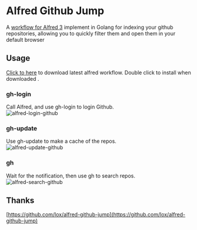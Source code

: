# Alfred Github Jump

A [workflow for Alfred 3](https://www.alfredapp.com/help/workflows/) implement in Golang for indexing your github repositories, allowing you to quickly filter them and open them in your default browser

## Usage
[Click to here](https://raw.githubusercontent.com/yuanmomo/alfred-github-jump/master/go-github-repos.alfredworkflow) to download latest alfred workflow. Double click to install when downloaded .

### gh-login
Call Alfred, and use gh-login to login Github.<br />
![alfred-login-github](https://img.tupm.net/2020/05/48BDE8584A746E8F517E1C46139F801E.jpg)

### gh-update
Use gh-update to make a cache of the repos.<br />
![alfred-update-github](https://img.tupm.net/2020/05/189F981CB87BA04166DA9362314BD9C9.jpg)


### gh
Wait for the notification, then use gh to search repos.<br />
![alfred-search-github](https://img.tupm.net/2020/05/F0015830A1772EE0F00E99E5E30CB317.jpg)



## Thanks 

[https://github.com/lox/alfred-github-jump](https://github.com/lox/alfred-github-jump)
